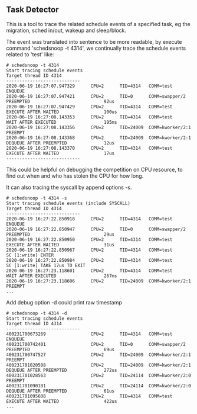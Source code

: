 Task Detector
------

This is a tool to trace the related schedule events of a specified task, eg the migration, sched in/out, wakeup and sleep/block.

The event was translated into sentence to be more readable, by execute command 'schedsnoop -t 4314', we continually trace the schedule events related to 'test' like:

```Shell
# schedsnoop -t 4314
Start tracing schedule events 
Target thread ID 4314
----------------------------
2020-06-19 16:27:07.947329      CPU=2      TID=4314   COMM=test                ENQUEUE                                               
2020-06-19 16:27:07.947421      CPU=2      TID=0      COMM=swapper/2           PREEMPTED                            92us             
2020-06-19 16:27:07.947429      CPU=2      TID=4314   COMM=test                EXECUTE AFTER WAITED                 100us            
2020-06-19 16:27:08.143353      CPU=2      TID=4314   COMM=test                WAIT AFTER EXECUTED                  195ms            
2020-06-19 16:27:08.143356      CPU=2      TID=24009  COMM=kworker/2:1         PREEMPT                                               
2020-06-19 16:27:08.143368      CPU=2      TID=24009  COMM=kworker/2:1         DEQUEUE AFTER PREEMPTED              12us             
2020-06-19 16:27:08.143370      CPU=2      TID=4314   COMM=test                EXECUTE AFTER WAITED                 17us             
----------------------------
```

This could be helpful on debugging the competition on CPU resource, to find out when and who has stolen the CPU for how long.

It can also tracing the syscall by append options -s.

```Shell
# schedsnoop -t 4314 -s
Start tracing schedule events (include SYSCALL)
Target thread ID 4314
----------------------------
2020-06-19 16:27:22.850918      CPU=2      TID=4314   COMM=test                ENQUEUE                                               
2020-06-19 16:27:22.850947      CPU=2      TID=0      COMM=swapper/2           PREEMPTED                            29us             
2020-06-19 16:27:22.850950      CPU=2      TID=4314   COMM=test                EXECUTE AFTER WAITED                 31us             
2020-06-19 16:27:22.850967      CPU=2      TID=4314   COMM=test                SC [1:write] ENTER                                    
2020-06-19 16:27:22.850984      CPU=2      TID=4314   COMM=test                SC [1:write] TAKE 17us TO EXIT                        
2020-06-19 16:27:23.118601      CPU=2      TID=4314   COMM=test                WAIT AFTER EXECUTED                  267ms            
2020-06-19 16:27:23.118606      CPU=2      TID=24009  COMM=kworker/2:1         PREEMPT                                               
...
```

Add debug option -d could print raw timestamp

```Shell
# schedsnoop -t 4314 -d
Start tracing schedule events 
Target thread ID 4314
----------------------------
400231700673269                 CPU=2      TID=4314   COMM=test                ENQUEUE                                               
400231700742401                 CPU=2      TID=0      COMM=swapper/2           PREEMPTED                            69us             
400231700747527                 CPU=2      TID=24009  COMM=kworker/2:1         PREEMPT                                               
400231701020508                 CPU=2      TID=24009  COMM=kworker/2:1         DEQUEUE AFTER PREEMPTED              272us            
400231701028563                 CPU=2      TID=24114  COMM=kworker/2:0         PREEMPT                                               
400231701090181                 CPU=2      TID=24114  COMM=kworker/2:0         DEQUEUE AFTER PREEMPTED              61us             
400231701095608                 CPU=2      TID=4314   COMM=test                EXECUTE AFTER WAITED                 422us            
...
``` 
